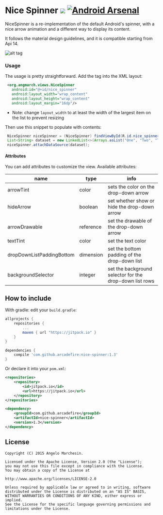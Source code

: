 # Nice Spinner [![](https://jitpack.io/v/arcadefire/nice-spinner.svg)](https://jitpack.io/#arcadefire/nice-spinner) [![Android Arsenal](https://img.shields.io/badge/Android%20Arsenal-Nice%20Spinner-blue.svg?style=flat)](https://android-arsenal.com/details/1/2225)

NiceSpinner is a re-implementation of the default Android's spinner, with a nice arrow animation and a different way to display its content.

It follows the material design guidelines, and it is compatible starting from Api 14.

![alt tag](nice-spinner.gif)

### Usage

The usage is pretty straightforward. Add the tag into the XML layout:
```xml
 <org.angmarch.views.NiceSpinner
   android:id="@+id/nice_spinner"
   android:layout_width="wrap_content"
   android:layout_height="wrap_content"
   android:layout_margin="16dp"/>
```
* Note: change `layout_width` to at least the width of the largest item on the list to prevent resizing

 Then use this snippet to populate with contents:
```java
 NiceSpinner niceSpinner = (NiceSpinner) findViewById(R.id.nice_spinner);
 List<String> dataset = new LinkedList<>(Arrays.asList("One", "Two", "Three", "Four", "Five"));
 niceSpinner.attachDataSource(dataset);
```

#### Attributes
You can add attributes to customize the view. Available attributes:

| name                      | type      | info                                                   |
|------------------------   |-----------|--------------------------------------------------------|
| arrowTint                 | color     | sets the color on the drop-down arrow                  |
| hideArrow                 | boolean   | set whether show or hide the drop-down arrow           |
| arrowDrawable             | reference | set the drawable of the drop-down arrow                |
| textTint                  | color     | set the text color                                     |
| dropDownListPaddingBottom | dimension | set the bottom padding of the drop-down list           |
| backgroundSelector        | integer   | set the background selector for the drop-down list rows  |

How to include
---

With gradle: edit your `build.gradle`:
```groovy
allprojects {
    repositories {
        ...
        maven { url "https://jitpack.io" }
    }
}

dependencies {
    compile 'com.github.arcadefire:nice-spinner:1.3'
}
```

Or declare it into your `pom.xml`:

```xml
<repositories>
    <repository>
        <id>jitpack.io</id>
        <url>https://jitpack.io</url>
    </repository>
</repositories>

<dependency>
    <groupId>com.github.arcadefire</groupId>
    <artifactId>nice-spinner</artifactId>
    <version>1.3</version>
</dependency>
```

License
-------
    Copyright (C) 2015 Angelo Marchesin.
    
    Licensed under the Apache License, Version 2.0 (the "License");
    you may not use this file except in compliance with the License.
    You may obtain a copy of the License at
    
    http://www.apache.org/licenses/LICENSE-2.0
    
    Unless required by applicable law or agreed to in writing, software
    distributed under the License is distributed on an "AS IS" BASIS,
    WITHOUT WARRANTIES OR CONDITIONS OF ANY KIND, either express or implied.
    See the License for the specific language governing permissions and
    limitations under the License.

